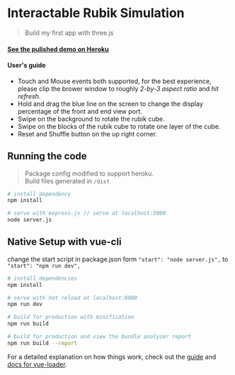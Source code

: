 # Interactable Rubik Simulation

> Build my first app with three.js

#### [See the pulished demo on Heroku](https://play-rubik-cube.herokuapp.com/#/)

#### User's guide
- Touch and Mouse events both supported, for the best experience, please clip the brower window to roughly *2-by-3 aspect ratio* and *hit refresh*.
- Hold and drag the blue line on the screen to change the display percentage of the front and end view port.
- Swipe on the background to rotate the rubik cube.
- Swipe on the blocks of the rubik cube to rotate one layer of the cube.
- Reset and Shuffle button on the up right corner.

## Running the code
> Package config modified to support heroku.   
> Build files generated in `/dist`
``` bash
# install dependency
npm install

# serve with express.js // serve at localhost:5000
node server.js
```

## Native Setup with vue-cli
change the start script in package.json form `"start": "node server.js",` to `"start": "npm run dev",`
``` bash
# install dependencies
npm install

# serve with hot reload at localhost:8080
npm run dev

# build for production with minification
npm run build

# build for production and view the bundle analyzer report
npm run build --report
```

For a detailed explanation on how things work, check out the [guide](http://vuejs-templates.github.io/webpack/) and [docs for vue-loader](http://vuejs.github.io/vue-loader).
